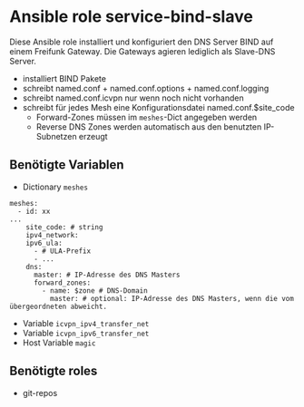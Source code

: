 # Ansible role service-bind-slave

Diese Ansible role installiert und konfiguriert den DNS Server BIND auf einem Freifunk Gateway.
Die Gateways agieren lediglich als Slave-DNS Server.

- installiert BIND Pakete
- schreibt named.conf + named.conf.options + named.conf.logging
- schreibt named.conf.icvpn nur wenn noch nicht vorhanden
- schreibt für jedes Mesh eine Konfigurationsdatei named.conf.$site_code
  - Forward-Zones müssen im `meshes`-Dict angegeben werden
  - Reverse DNS Zones werden automatisch aus den benutzten IP-Subnetzen erzeugt

## Benötigte Variablen

- Dictionary `meshes`

```
meshes:
  - id: xx
...
    site_code: # string
    ipv4_network:
    ipv6_ula:
      - # ULA-Prefix
      - ...
    dns:
      master: # IP-Adresse des DNS Masters
      forward_zones:
        - name: $zone # DNS-Domain
          master: # optional: IP-Adresse des DNS Masters, wenn die vom übergeordneten abweicht.

```

- Variable `icvpn_ipv4_transfer_net`
- Variable `icvpn_ipv6_transfer_net`
- Host Variable `magic`

## Benötigte roles

- git-repos
